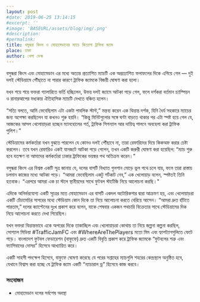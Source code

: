 ```yaml
---
layout: post
#date: 2019-06-25 13:14:15
#excerpt: ''
#image: 'BASEURL/assets/blog/img/.png'
#description:
#permalink:
title: বসুন্ধরা কিংস ও মোহামেডানের ম্যাচে জিতলো ট্রাফিক জ্যাম
place: ঢাকা
author: খেলা ডেস্ক
---
```


বসুন্ধরা কিংস এবং মোহামেডান এর মধ্যে অত্যন্ত প্রত্যাশিত ম্যাচটি এক অপ্রত্যাশিত ফলাফলের দিকে এগিয়ে গেল — দুই দলই স্টেডিয়ামে পৌঁছাতে না পারার কারণে ট্রাফিক জ্যামকে বিজয়ী ঘোষণা করা হলো।

যখন শয়ে শয়ে ভক্তরা গ্যালারিতে ভর্তি হচ্ছিলেন, উভয় দলই জ্যামে আটকা পড়ে গেল, ফলে দর্শকরা বর্তমান চ্যাম্পিয়ন ও রানারআপের মধ্যকার ঐতিহাসিক ম্যাচটি দেখতে বঞ্চিত হলেন।

“সত্যি বলতে, আমি ভেবেছিলাম এটা একটা পাবলিক স্টান্ট,” মন্তব্য করেন এক বিভ্রান্ত দর্শক, যিনি ধৈর্য সহকারে ম্যাচের জন্য অপেক্ষা করছিলেন যা কখনও শুরু হয়নি। “কিন্তু মিনিটগুলোর সঙ্গে ঘণ্টা বাড়তে থাকার পর এটা স্পষ্ট হয়ে গেল যে, আজকের আসল খেলোয়াড়রা হচ্ছেন ম্যানহোলের গর্ত, ট্রাফিক সিগন্যাল আর দায়িত্ব পালনে অবহেলা করা ট্রাফিক পুলিশ।”

স্টেডিয়ামের কর্মকর্তারা যখন বুঝতে পারলেন যে কোনও দলই পৌঁছাবে না, তারা রেফারিদের দিয়ে কিকঅফ করার চেষ্টা করলেন। তবে যখন রেফারিও একই যানজটে আটকা পড়ে গেলেন, তখন একটি জরুরী ঘোষণা করা হয়েছিল: “ম্যাচ শুরু হবে যতক্ষণ না আমাদের কর্মকর্তারা ঢাকার ট্রাফিকের ভয়ঙ্কর পথ অতিক্রম করেন।”

বসুন্ধরা কিংস এর বিশ্বস্ত একটি সূত্র জানায় যে, দলের বাসটি বিখ্যাত গুলশান মোড়ে ভুল পথে চলে যায়, ফলে তারা রাস্তায় চলমান কাজের মধ্যে আটকা পড়ে। “আমরা ভেবেছিলাম একটু শর্টকাট নেব,” এক খেলোয়াড় বলেন, স্পষ্টতই তিনি হতবাক। “এরপরে আমরা এক চা স্টলে স্থানীয়দের সাথে ফুটবল স্টার্টেজি নিয়ে আলোচনা করছি।"

এদিকে অনির্ভরযোগ্য একটি সূত্রের মতে মোহামেডান এর বাসটি একদল অটোরিকশার দ্বারা আক্রমণ  হয়, এবং খেলোয়াড়রা একটি চেঁচামেচির সাগরের মধ্যে স্টেডিয়াম কোন দিকে তা নিয়ে আলোচনা করতে বেরিয়ে আসেন। “আমরা দ্রুত হাঁটতে পারতাম,”  দলের ক্যাপ্টেনের দুঃখ প্রকাশ করে বলেন, যাকে শেষবার একজন পথচারি বিক্রেতার সাথে স্টেডিয়ামের দিক নিয়ে আলোচনা করতে দেখা গিয়েছিল।

যখন ভক্তরা বিভ্রান্তভাবে একে অপরের দিকে তাকাচ্ছিল এবং খেলোয়াড়রা কোথায় তা নিয়ে জল্পনা কল্পনা করছিল, সোশ্যাল মিডিয়া #TrafficJamFC এবং #WhereAreThePlayers মতো মিম এবং হ্যাশট্যাগগুলিতে ফেটে পড়ে। বাংলাদেশ ফুটবল ফেডারেশন (বাফুফে) দ্রুত একটি বিবৃতি প্রকাশ করে ট্রাফিক জ্যামকে “ফুটবলের শত্রু এবং ফ্যাসিবাদের দোসর” হিসেবে আখ্যায়িত করে।

একটি সাহসী পদক্ষেপ হিসেবে, বাফুফে ঘোষণা করেছে যে পরের সপ্তাহের ম্যাচগুলি শহরের কেন্দ্রস্থলে অনুষ্ঠিত হবে, যেখানে বিশ্বাস করা হচ্ছে যে ট্রাফিক জ্যাম একটি “ন্যাচারাল ড্র” হিসেবে কাজ করবে।

### সংযোজন

- মোহামেডান দলের সর্বশেষ অবস্থা